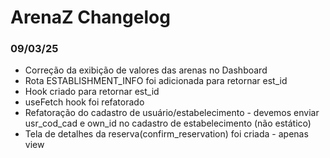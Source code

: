 # ArenaZ Changelog

### 09/03/25

- Correção da exibição de valores das arenas no Dashboard
- Rota ESTABLISHMENT_INFO foi adicionada para retornar est_id
- Hook criado para retornar est_id
- useFetch hook foi refatorado
- Refatoração do cadastro de usuário/estabelecimento - devemos enviar usr_cod_cad e own_id no cadastro de estabelecimento (não estático)
- Tela de detalhes da reserva(confirm_reservation) foi criada - apenas view